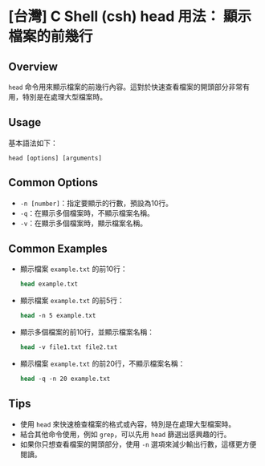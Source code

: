 # [台灣] C Shell (csh) head 用法： 顯示檔案的前幾行

## Overview
`head` 命令用來顯示檔案的前幾行內容。這對於快速查看檔案的開頭部分非常有用，特別是在處理大型檔案時。

## Usage
基本語法如下：
```
head [options] [arguments]
```

## Common Options
- `-n [number]`：指定要顯示的行數，預設為10行。
- `-q`：在顯示多個檔案時，不顯示檔案名稱。
- `-v`：在顯示多個檔案時，顯示檔案名稱。

## Common Examples
- 顯示檔案 `example.txt` 的前10行：
  ```csh
  head example.txt
  ```

- 顯示檔案 `example.txt` 的前5行：
  ```csh
  head -n 5 example.txt
  ```

- 顯示多個檔案的前10行，並顯示檔案名稱：
  ```csh
  head -v file1.txt file2.txt
  ```

- 顯示檔案 `example.txt` 的前20行，不顯示檔案名稱：
  ```csh
  head -q -n 20 example.txt
  ```

## Tips
- 使用 `head` 來快速檢查檔案的格式或內容，特別是在處理大型檔案時。
- 結合其他命令使用，例如 `grep`，可以先用 `head` 篩選出感興趣的行。
- 如果你只想查看檔案的開頭部分，使用 `-n` 選項來減少輸出行數，這樣更方便閱讀。